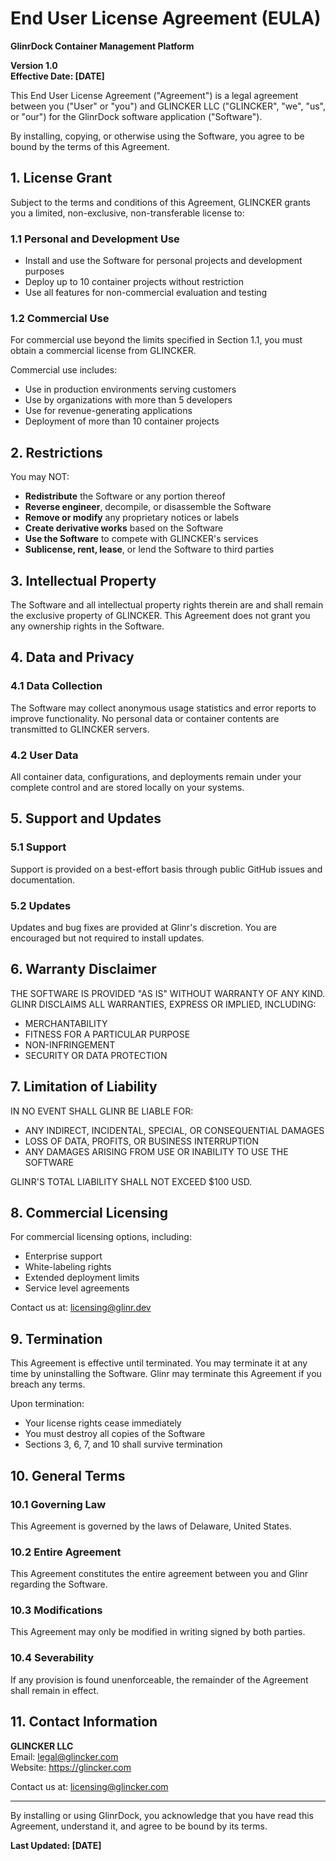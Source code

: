 # End User License Agreement (EULA)

**GlinrDock Container Management Platform**

**Version 1.0**  
**Effective Date: [DATE]**

This End User License Agreement ("Agreement") is a legal agreement between you ("User" or "you") and GLINCKER LLC ("GLINCKER", "we", "us", or "our") for the GlinrDock software application ("Software").

By installing, copying, or otherwise using the Software, you agree to be bound by the terms of this Agreement.

## 1. License Grant

Subject to the terms and conditions of this Agreement, GLINCKER grants you a limited, non-exclusive, non-transferable license to:

### 1.1 Personal and Development Use
- Install and use the Software for personal projects and development purposes
- Deploy up to 10 container projects without restriction
- Use all features for non-commercial evaluation and testing

### 1.2 Commercial Use
For commercial use beyond the limits specified in Section 1.1, you must obtain a commercial license from GLINCKER.

Commercial use includes:
- Use in production environments serving customers
- Use by organizations with more than 5 developers
- Use for revenue-generating applications
- Deployment of more than 10 container projects

## 2. Restrictions

You may NOT:

- **Redistribute** the Software or any portion thereof
- **Reverse engineer**, decompile, or disassemble the Software
- **Remove or modify** any proprietary notices or labels
- **Create derivative works** based on the Software
- **Use the Software** to compete with GLINCKER's services
- **Sublicense, rent, lease**, or lend the Software to third parties

## 3. Intellectual Property

The Software and all intellectual property rights therein are and shall remain the exclusive property of GLINCKER. This Agreement does not grant you any ownership rights in the Software.

## 4. Data and Privacy

### 4.1 Data Collection
The Software may collect anonymous usage statistics and error reports to improve functionality. No personal data or container contents are transmitted to GLINCKER servers.

### 4.2 User Data
All container data, configurations, and deployments remain under your complete control and are stored locally on your systems.

## 5. Support and Updates

### 5.1 Support
Support is provided on a best-effort basis through public GitHub issues and documentation.

### 5.2 Updates
Updates and bug fixes are provided at Glinr's discretion. You are encouraged but not required to install updates.

## 6. Warranty Disclaimer

THE SOFTWARE IS PROVIDED "AS IS" WITHOUT WARRANTY OF ANY KIND. GLINR DISCLAIMS ALL WARRANTIES, EXPRESS OR IMPLIED, INCLUDING:

- MERCHANTABILITY
- FITNESS FOR A PARTICULAR PURPOSE
- NON-INFRINGEMENT
- SECURITY OR DATA PROTECTION

## 7. Limitation of Liability

IN NO EVENT SHALL GLINR BE LIABLE FOR:

- ANY INDIRECT, INCIDENTAL, SPECIAL, OR CONSEQUENTIAL DAMAGES
- LOSS OF DATA, PROFITS, OR BUSINESS INTERRUPTION
- ANY DAMAGES ARISING FROM USE OR INABILITY TO USE THE SOFTWARE

GLINR'S TOTAL LIABILITY SHALL NOT EXCEED $100 USD.

## 8. Commercial Licensing

For commercial licensing options, including:
- Enterprise support
- White-labeling rights  
- Extended deployment limits
- Service level agreements

Contact us at: licensing@glinr.dev

## 9. Termination

This Agreement is effective until terminated. You may terminate it at any time by uninstalling the Software. Glinr may terminate this Agreement if you breach any terms.

Upon termination:
- Your license rights cease immediately
- You must destroy all copies of the Software
- Sections 3, 6, 7, and 10 shall survive termination

## 10. General Terms

### 10.1 Governing Law
This Agreement is governed by the laws of Delaware, United States.

### 10.2 Entire Agreement
This Agreement constitutes the entire agreement between you and Glinr regarding the Software.

### 10.3 Modifications
This Agreement may only be modified in writing signed by both parties.

### 10.4 Severability
If any provision is found unenforceable, the remainder of the Agreement shall remain in effect.

## 11. Contact Information

**GLINCKER LLC**  
Email: legal@glincker.com  
Website: https://glincker.com

Contact us at: licensing@glincker.com

---

By installing or using GlinrDock, you acknowledge that you have read this Agreement, understand it, and agree to be bound by its terms.

**Last Updated: [DATE]**